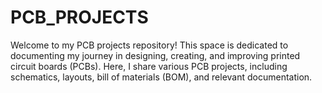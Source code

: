 # PCB_PROJECTS
Welcome to my PCB projects repository! This space is dedicated to documenting my journey in designing, creating, and improving printed circuit boards (PCBs). Here, I share various PCB projects, including schematics, layouts, bill of materials (BOM), and relevant documentation.
